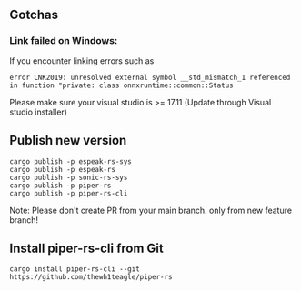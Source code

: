 ## Gotchas

### Link failed on Windows:

If you encounter linking errors such as

```console
error LNK2019: unresolved external symbol __std_mismatch_1 referenced in function "private: class onnxruntime::common::Status
```

Please make sure your visual studio is >= 17.11 (Update through Visual studio installer)

## Publish new version

```console
cargo publish -p espeak-rs-sys
cargo publish -p espeak-rs
cargo publish -p sonic-rs-sys
cargo publish -p piper-rs
cargo publish -p piper-rs-cli
```

Note: Please don't create PR from your main branch. only from new feature branch!

## Install piper-rs-cli from Git

```console
cargo install piper-rs-cli --git https://github.com/thewh1teagle/piper-rs
```
